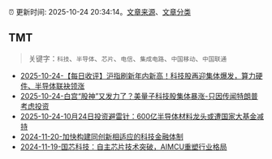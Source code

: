 :alarm_clock: 更新时间: 2025-10-24 20:34:14。[文章来源](/README.md)、[文章分类](/TAGS.md)

## TMT


> 关键字：`科技`、`半导体`、`芯片`、`电信`、`集成电路`、`中国移动`、`中国联通`



- [2025-10-24-【每日收评】沪指刷新年内新高！科技股再迎集体爆发，算力硬件、半导体联袂领涨](https://www.cls.cn/detail/2179767) 
- [2025-10-24-白宫“股神”又发力了？美量子科技股集体暴涨-只因传闻特朗普考虑投资](https://www.cls.cn/detail/2179115) 
- [2025-10-24-10月24日投资避雷针：600亿半导体材料龙头或遭国家大基金减持](https://www.cls.cn/detail/2179094) 
- [2024-11-20-加快构建同创新相适应的科技金融体制](https://xueqiu.com/9193403816/313561745) 
- [2024-11-19-国芯科技：自主芯片技术突破，AIMCU重塑行业格局](https://xueqiu.com/8151841495/313402043) 
